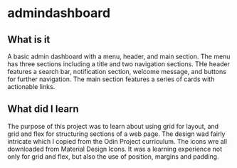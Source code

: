 # admindashboard
## What is it
A basic admin dashboard with a menu, header, and main section.  The menu has three sections including a title and two navigation sections.  THe header features a search bar, notification section, welcome message, and buttons for further navigation.  The main section features a series of cards with actionable links.  
## What did I learn 
The purpose of this project was to learn about using grid for layout, and grid and flex for structuring sections of a web page.  The design wad fairly intricate which I copied from the Odin Project curriculum.  The icons wre all downloaded from Material Design Icons.  It was a learning experience not only for grid and flex, but also the use of position, margins and padding.   

